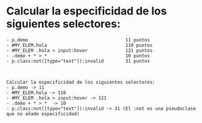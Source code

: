 # Calcular la especificidad de los siguientes selectores:

    - p.demo                                    11 puntos
    - #MY_ELEM.hola                             110 puntos
    - #MY_ELEM .hola > input:hover              121 puntos
    - .demo + * > *                             10 puntos
    - p.class:not([type="text"]):invalid        31 puntos



    Calcular la especificidad de los siguientes selectores:
    - p.demo -> 11
    - #MY_ELEM.hola -> 110
    - #MY_ELEM .hola > input:hover -> 121
    - .demo + * > *  -> 10
    - p.class:not([type="text"]):invalid -> 31 (El :not es una pseudoclase que no añade especificidad)